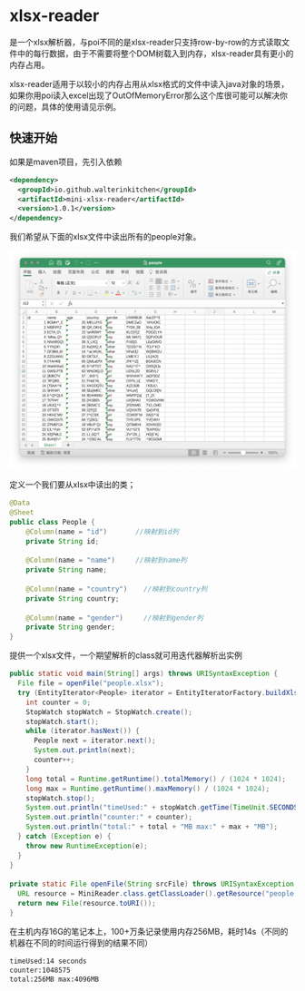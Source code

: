 # xlsx-reader

是一个xlsx解析器，与poi不同的是xlsx-reader只支持row-by-row的方式读取文件中的每行数据，由于不需要将整个DOM树载入到内存，xlsx-reader具有更小的内存占用。

xlsx-reader适用于以较小的内存占用从xlsx格式的文件中读入java对象的场景，如果你用poi读入excel出现了OutOfMemoryError那么这个库很可能可以解决你的问题，具体的使用请见示例。

## 快速开始

如果是maven项目，先引入依赖

```xml
<dependency>
  <groupId>io.github.walterinkitchen</groupId>
  <artifactId>mini-xlsx-reader</artifactId>
  <version>1.0.1</version>
</dependency>
```

我们希望从下面的xlsx文件中读出所有的people对象。

![image-20220913224718431](assets/image-20220913224718431.png)

定义一个我们要从xlsx中读出的类；

```java
@Data
@Sheet
public class People {
    @Column(name = "id")       //映射到id列
    private String id;

    @Column(name = "name")	   //映射到name列
    private String name;

    @Column(name = "country")	 //映射到country列
    private String country;

    @Column(name = "gender")	 //映射到gender列
    private String gender;
}
```

提供一个xlsx文件，一个期望解析的class就可用迭代器解析出实例

```java
public static void main(String[] args) throws URISyntaxException {
  File file = openFile("people.xlsx");
  try (EntityIterator<People> iterator = EntityIteratorFactory.buildXlsxEntityIterator(file, People.class)) {
    int counter = 0;
    StopWatch stopWatch = StopWatch.create();
    stopWatch.start();
    while (iterator.hasNext()) {
      People next = iterator.next();
      System.out.println(next);
      counter++;
    }
    long total = Runtime.getRuntime().totalMemory() / (1024 * 1024);
    long max = Runtime.getRuntime().maxMemory() / (1024 * 1024);
    stopWatch.stop();
    System.out.println("timeUsed:" + stopWatch.getTime(TimeUnit.SECONDS) + " seconds");
    System.out.println("counter:" + counter);
    System.out.println("total:" + total + "MB max:" + max + "MB");
  } catch (Exception e) {
    throw new RuntimeException(e);
  }
}

private static File openFile(String srcFile) throws URISyntaxException {
  URL resource = MiniReader.class.getClassLoader().getResource("people.xlsx");
  return new File(resource.toURI());
}
```

在主机内存16G的笔记本上，100+万条记录使用内存256MB，耗时14s（不同的机器在不同的时间运行得到的结果不同）

```shell
timeUsed:14 seconds
counter:1048575
total:256MB max:4096MB
```



